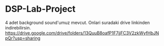 # DSP-Lab-Project

4 adet background sound'umuz mevcut. Onlari suradaki drive linkinden indirebilirsin.
https://drive.google.com/drive/folders/13QuuB8oafP1F7jjFC3V2zkWyfHbJNpQr?usp=sharing
